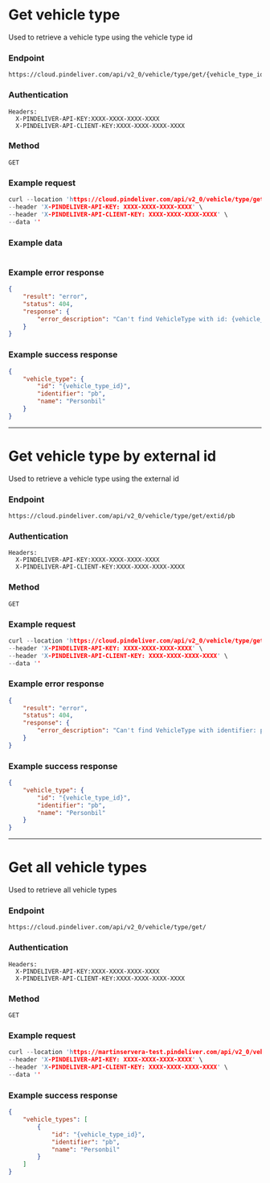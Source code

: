 # Get vehicle type

Used to retrieve a vehicle type using the vehicle type id

### Endpoint
```
https://cloud.pindeliver.com/api/v2_0/vehicle/type/get/{vehicle_type_id}
```

### Authentication
```
Headers:
  X-PINDELIVER-API-KEY:XXXX-XXXX-XXXX-XXXX
  X-PINDELIVER-API-CLIENT-KEY:XXXX-XXXX-XXXX-XXXX
```

### Method
```
GET
```

### Example request
```C
curl --location 'https://cloud.pindeliver.com/api/v2_0/vehicle/type/get/{vehicle_type_id}' \
--header 'X-PINDELIVER-API-KEY: XXXX-XXXX-XXXX-XXXX' \
--header 'X-PINDELIVER-API-CLIENT-KEY: XXXX-XXXX-XXXX-XXXX' \
--data ''
```

### Example data
```JSON

```

### Example error response
```JSON
{
    "result": "error",
    "status": 404,
    "response": {
        "error_description": "Can't find VehicleType with id: {vehicle_type_id}"
    }
}
```

### Example success response
```JSON
{
    "vehicle_type": {
        "id": "{vehicle_type_id}",
        "identifier": "pb",
        "name": "Personbil"
    }
}
```

---

# Get vehicle type by external id

Used to retrieve a vehicle type using the external id

### Endpoint
```
https://cloud.pindeliver.com/api/v2_0/vehicle/type/get/extid/pb
```

### Authentication
```
Headers:
  X-PINDELIVER-API-KEY:XXXX-XXXX-XXXX-XXXX
  X-PINDELIVER-API-CLIENT-KEY:XXXX-XXXX-XXXX-XXXX
```

### Method
```
GET
```

### Example request
```C
curl --location 'https://cloud.pindeliver.com/api/v2_0/vehicle/type/get/extid/pb' \
--header 'X-PINDELIVER-API-KEY: XXXX-XXXX-XXXX-XXXX' \
--header 'X-PINDELIVER-API-CLIENT-KEY: XXXX-XXXX-XXXX-XXXX' \
--data ''
```

### Example error response
```JSON
{
    "result": "error",
    "status": 404,
    "response": {
        "error_description": "Can't find VehicleType with identifier: pbb"
    }
}
```

### Example success response
```JSON
{
    "vehicle_type": {
        "id": "{vehicle_type_id}",
        "identifier": "pb",
        "name": "Personbil"
    }
}
```

---

# Get all vehicle types

Used to retrieve all vehicle types

### Endpoint
```
https://cloud.pindeliver.com/api/v2_0/vehicle/type/get/
```

### Authentication
```
Headers:
  X-PINDELIVER-API-KEY:XXXX-XXXX-XXXX-XXXX
  X-PINDELIVER-API-CLIENT-KEY:XXXX-XXXX-XXXX-XXXX
```

### Method
```
GET
```

### Example request
```C
curl --location 'https://martinservera-test.pindeliver.com/api/v2_0/vehicle/type/get' \
--header 'X-PINDELIVER-API-KEY: XXXX-XXXX-XXXX-XXXX' \
--header 'X-PINDELIVER-API-CLIENT-KEY: XXXX-XXXX-XXXX-XXXX' \
--data ''
```

### Example success response
```JSON
{
    "vehicle_types": [
        {
            "id": "{vehicle_type_id}",
            "identifier": "pb",
            "name": "Personbil"
        }
    ]
}
```
